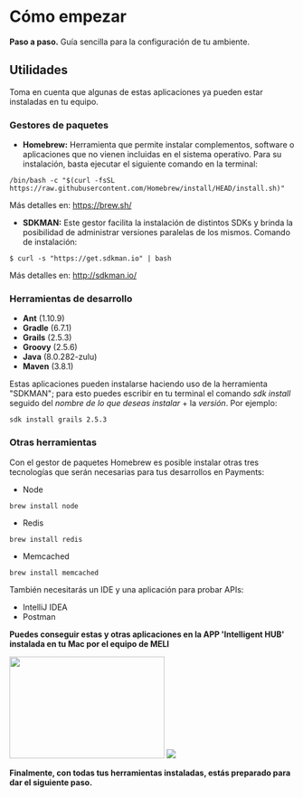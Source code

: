 # Cómo empezar #
**Paso a paso.** Guía sencilla para la configuración de tu ambiente.

##  Utilidades ##
 Toma en cuenta que algunas de estas aplicaciones ya pueden estar instaladas en tu equipo.

### Gestores de paquetes ###
- **Homebrew:** Herramienta que permite instalar complementos, software o aplicaciones que no vienen incluidas en el sistema operativo. Para su instalación, basta ejecutar el siguiente comando en la terminal:
~~~
/bin/bash -c "$(curl -fsSL https://raw.githubusercontent.com/Homebrew/install/HEAD/install.sh)"
~~~
Más detalles en: https://brew.sh/

- **SDKMAN:** Este gestor facilita la instalación de distintos SDKs y brinda la posibilidad de administrar versiones paralelas de los mismos. Comando de instalación:
~~~~
$ curl -s "https://get.sdkman.io" | bash
~~~~
Más detalles en: http://sdkman.io/

### Herramientas de desarrollo ###
- **Ant** (1.10.9)
- **Gradle** (6.7.1)
- **Grails** (2.5.3)
- **Groovy** (2.5.6)
- **Java** (8.0.282-zulu)
- **Maven** (3.8.1)

Estas aplicaciones pueden instalarse haciendo uso de la herramienta "SDKMAN"; para esto puedes escribir en tu terminal el comando *sdk install* seguido del *nombre de lo que deseas instalar* + la *versión*. Por ejemplo:
~~~~
sdk install grails 2.5.3
~~~~

### Otras herramientas ###

Con el gestor de paquetes Homebrew es posible instalar otras tres tecnologías que serán necesarias para tus desarrollos en Payments:

- Node
~~~
brew install node
~~~
- Redis
~~~
brew install redis
~~~
- Memcached
~~~
brew install memcached
~~~

También necesitarás un IDE y una aplicación para probar APIs:

- IntelliJ IDEA
- Postman

**Puedes conseguir estas y otras aplicaciones en la APP 'Intelligent HUB' instalada en tu Mac por el equipo de MELI**

<img src='img/intelligent-hub.png' width="274" height="180"></img>
<img src='img/hub-devs-apps.png'></img>

**Finalmente, con todas tus herramientas instaladas, estás preparado para dar el siguiente paso.**

